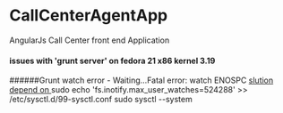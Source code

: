 # CallCenterAgentApp
AngularJs Call Center front end Application 

#### issues with 'grunt server' on fedora 21 x86 kernel 3.19
######Grunt watch error - Waiting…Fatal error: watch ENOSPC
[slution depend on ](http://stackoverflow.com/questions/16748737/grunt-watch-error-waiting-fatal-error-watch-enospc#comment27375118_17437601)
sudo echo 'fs.inotify.max_user_watches=524288' >> /etc/sysctl.d/99-sysctl.conf 
sudo sysctl --system
